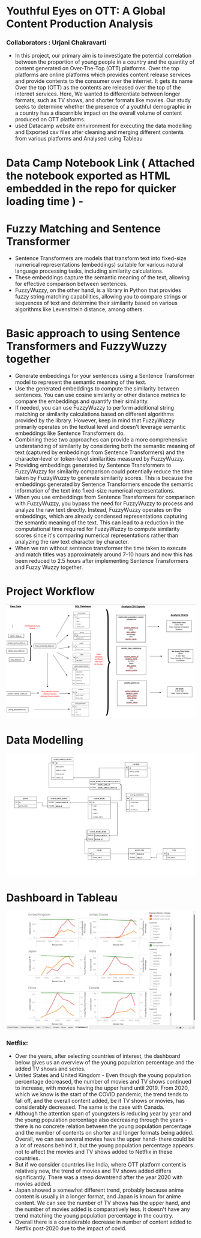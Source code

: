 # Youthful Eyes on OTT: A Global Content Production Analysis

### Collaborators : Urjani Chakravarti

- In this project, our primary aim is to investigate the potential correlation between the proportion of young people in a country and the quantity of content generated on Over-The-Top (OTT) platforms. Over the top platforms are online platforms which provides content release services and provide contents to the consumer over the internet. It gets its name Over the top (OTT) as the contents are released over the top of the internet services. Here, We wanted to differentiate between longer formats, such as TV shows, and shorter formats like movies. Our study seeks to determine whether the presence of a youthful demographic in a country has a discernible impact on the overall volume of content produced on OTT platforms.
-  used Datacamp website ennvironment for executing the data modelling and Exported csv files after cleaning and merging different contents from various platforms and Analysed using Tableau


# Data Camp Notebook Link ( Attached the notebook exported as HTML embedded in the repo for quicker loading time ) - 

# Fuzzy Matching and Sentence Transformer
- Sentence Transformers are models that transform text into fixed-size numerical representations (embeddings) suitable for various natural language processing tasks, including similarity calculations.
- These embeddings capture the semantic meaning of the text, allowing for effective comparison between sentences.
- FuzzyWuzzy, on the other hand, is a library in Python that provides fuzzy string matching capabilities, allowing you to compare strings or sequences of text and determine their similarity based on various algorithms like Levenshtein distance, among others.
# Basic approach to using Sentence Transformers and FuzzyWuzzy together
- Generate embeddings for your sentences using a Sentence Transformer model to represent the semantic meaning of the text.
- Use the generated embeddings to compute the similarity between sentences. You can use cosine similarity or other distance metrics to compare the embeddings and quantify their similarity.
- If needed, you can use FuzzyWuzzy to perform additional string matching or similarity calculations based on different algorithms provided by the library. However, keep in mind that FuzzyWuzzy primarily operates on the textual level and doesn't leverage semantic embeddings like Sentence Transformers do.
- Combining these two approaches can provide a more comprehensive understanding of similarity by considering both the semantic meaning of text (captured by embeddings from Sentence Transformers) and the character-level or token-level similarities measured by FuzzyWuzzy.
- Providing embeddings generated by Sentence Transformers to FuzzyWuzzy for similarity comparison could potentially reduce the time taken by FuzzyWuzzy to generate similarity scores. This is because the embeddings generated by Sentence Transformers encode the semantic information of the text into fixed-size numerical representations.
- When you use embeddings from Sentence Transformers for comparison with FuzzyWuzzy, you bypass the need for FuzzyWuzzy to process and analyze the raw text directly. Instead, FuzzyWuzzy operates on the embeddings, which are already condensed representations capturing the semantic meaning of the text. This can lead to a reduction in the computational time required for FuzzyWuzzy to compute similarity scores since it's comparing numerical representations rather than analyzing the raw text character by character.
- When we ran without sentence transformer the time taken to execute and match titles was approximately around 7-10 hours and now this has been reduced to 2.5 hours after implementing Sentence Transformers and Fuzzy Wuzzy together.

# Project Workflow
<img src="Project Workflow.png">

# Data Modelling
<img src="Physical ERD_report_copy.jpg">

# Dashboard in Tableau

<img src="Dashboard__countries_young_pop_tv_movies.png">

### Netflix:

- Over the years, after selecting countries of interest, the dashboard below gives us an overview of the young population percentage and the added TV shows and series.
- United States and United Kingdom - Even though the young population percentage decreased, the number of movies and TV shows continued to increase, with movies having the upper hand until 2019. From 2020, which we know is the start of the COVID pandemic, the trend tends to fall off, and the overall content added, be it TV shows or movies, has considerably decreased. The same is the case with Canada.
- Although the attention span of youngsters is reducing year by year and the young population percentage also decreasing through the years - there is no concrete relation between the young population percentage and the number of contents on shorter and longer formats being added. Overall, we can see several movies have the upper hand- there could be a lot of reasons behind it, but the young population percentage appears not to affect the movies and TV shows added to Netflix in these countries.
- But if we consider countries like India, where OTT platform content is relatively new, the trend of movies and TV shows added differs significantly. There was a steep downtrend after the year 2020 with movies added.
- Japan showed a somewhat different trend, probably because anime content is usually in a longer format, and Japan is known for anime content. We can see the number of TV shows has the upper hand, and the number of movies added is comparatively less. It doesn't have any trend matching the young population percentage in the country.
- Overall there is a considerable decrease in number of content added to Netflix post-2020 due to the impact of covid.








